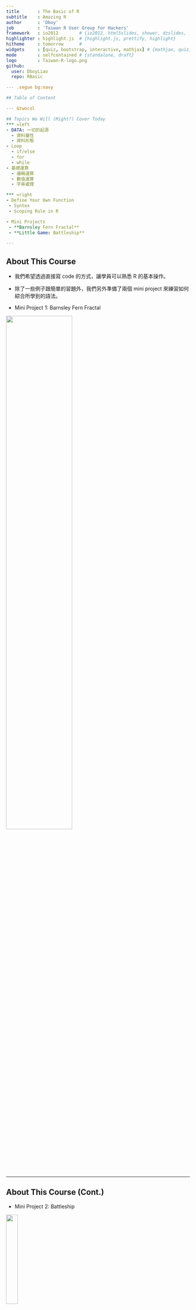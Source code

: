 ```yaml
---
title       : The Basic of R
subtitle    : Amazing R
author      : 'Dboy'
job         : 'Taiwan R User Group for Hackers'
framework   : io2012        # {io2012, html5slides, shower, dzslides, ...}
highlighter : highlight.js  # {highlight.js, prettify, highlight}
hitheme     : tomorrow      # 
widgets     : [quiz, bootstrap, interactive, mathjax] # {mathjax, quiz, bootstrap}
mode        : selfcontained # {standalone, draft}
logo        : Taiwan-R-logo.png
github:
  user: DboyLiao
  repo: RBasic

--- .segue bg:navy

## Table of Content

--- &twocol

## Topics We Will (Might?) Cover Today
*** =left
- DATA: 一切的起源
  - 資料屬性
  - 資料形態
- Loop
  - if/else
  - for
  - while
- 基礎運算
  - 邏輯運算
  - 數值運算
  - 字串處理

*** =right
- Define Your Own Function
 - Syntex
 - Scoping Rule in R

- Mini Projects
 - **Barnsley Fern Fractal**
 - **Little Game: Battleship**

---
```


## About This Course

- 我們希望透過直接寫 code 的方式，讓學員可以熟悉 R 的基本操作。

- 除了一些例子跟簡單的習題外，我們另外準備了兩個 mini project 來練習如何綜合所學到的語法。

- Mini Project 1: Barnsley Fern Fractal

<img src="assets/img/Barnsley.gif" height="60%" width="60%" />

--- 

## About This Course (Cont.)

- Mini Project 2: Battleship

<img src="assets/img/battle_ship.gif" height="25%" width="25%" />

---

## Learning Pace

- 如果你沒什麼程式經驗，那可以跟著講解的進度一步一步來。

- 如果你本身已經有一些程式經驗，只是需要練習語法，強烈建議直接跳到後面去。
> 1. 為達到最大的練習量，兩個 mini project 希望都**不要**使用我們提供之模板。
> 2. 如果碰到什麼問題，基本上往前面找應該都能找到需要的方法。
> 3. Go Go Go!!

---

## Before We Start
It is good to have some handy commands at hands.
- getwd() / setwd()
- ? / ??: The helper function. (ex: ?getwd)

--- .segue bg:navy

## Data: Where the Story Begins

--- &twocol

## DATA: 一切的起源
*** =left
以資料屬性來分：
- Character (字串)
- Integer (整數)
- Numeric (雙浮點數 / 實數)
- Logical (邏輯值)
- Complex (複數)

*** =right
以資料形態來分：
- 一般變數
- Vector
- Matrix (Array)
- Factor and Data Frame

---

## 基本賦值語法

```r
(x <- 'R is easy to learn!')
(y <- 3)
(z <- pi)
(k <- 1 + 2i)
```

```
## [1] "R is easy to learn!"
```

```
## [1] 3
```

```
## [1] 3.142
```

```
## [1] 1+2i
```


--- .segue bg:green

## Logical


---

## Logical


```r
bol1 <- T
bol2 <- TRUE
bol3 <- F
bol1 == bol2
```

[1] TRUE

```r
bol1 & bol2
```

[1] TRUE

```r
bol3 | 4 > 5 
```

[1] FALSE

---

## Logical (續)


```r
4 > 2
```

[1] TRUE

```r
1 >= 2
```

[1] FALSE

```r
'Dboy' == 'Dboy'
```

[1] TRUE

```r
a <- NA
a == NA     # 要用 is.na(a) 才會回傳 TRUE。(另外還有 is.nan)
```

[1] NA


---

## Fun Time

### 於 Console 中依續執行下列程式碼。

1. my_vec <- c(1, 2, 5, 90, 37)
2. ind <- my_vec >= 5
3. sum(ind) 


---

## Fun Time

### 於 Console 中依續執行下列程式碼。

1. my_vec <- c(1, 2, 5, 90, 37)
2. ind <- my_vec >= 5
3. sum(my_vec) 

`猜猜看答案會是多少? (sum 是 R 中的內建函式，用以求和。)`


--- .segue bg:navy

## Loops

--- .segue bg:green

## If Loop

---

## If Loop

### if / else
Syntex:

    if (condition_1){
        #Do something here....
    } else if (conditon_2){
        #Do something here
    } else {
        #Do something here
    }


Note: **else if** and **else** are optional.

---

## If Loop (Cont.)

Exercise:

1. 定義一個變數 value，並隨意給予一個數值。

2. 寫個 **if**/**else if**/**else** 迴圈:

   1. 若 value > 100 或 < -100，執行 print('Extreme')。
   
   2. 若 value <= 60 且 value >= 40，執行 print('Median')。
   
   3. 其餘狀況，執行 print('Normal')

--- .segue bg:green

## For Loop

---

## For Loop

### Syntex:

    for (iterator){
        #Do something here....
    } 

### Example: 土炮 sum()


```r
# 從 1 加到 10
final_result <- 0
for (i in 1:10){
        final_result <- final_result + i
}
(final_result)
```

```
## [1] 55
```

--- .segue bg:green

## While Loop

---

## While Loop

### Syntex:

    while (condition_1){
        #Do something here....
    } 

### Example:


    while (T){
            handsome <- readline('Are you handsome? ')
            if (handsome == 'yes'){
                    print('Really....!?')
            } else {
                    print('Now we are talking.')
                    break
            }
    }


---

## While Loop (Cont.)

<img src="assets/img/while.gif" height="60%" width="60%" />

---

## While Loop (Cont.)

<img src="assets/img/while.gif" height="60%" width="60%" />

### Exercise

> 1. 那如果要把上述程式改成電腦不斷詢問 "Do you like to code?" 呢?
> 2. 至於要回答 'yes' or 'no' 才會停....


--- .segue bg:navy

## Vector, List, Factor, Data Frame and Matrix


--- .segue bg:green

## Vector

---

## Vector

- c(): concatenation function

- 範例：


```r
vec1 <- c(1, 2, 3)
vec2 <- c('a', 'b', 'c')
```

- vector 中所有元素都必須是同一種資料屬性。

- Named Vector:


```r
Bob <- c(age = 27, height = 187, weight = 80)
Bob
```

```
##    age height weight 
##     27    187     80
```

---

## **Funtime**

```r
mix_vec1 <- c('a', 2)
mix_vec2 <- c(2, T)
```
猜看看結果會如何?

> 1. [1] "a" "2"
> 2. [1] 2 1
> 3. Why??


---

## Useful Methods (Vector)
- length(): 
  - 語法: **length(my_vec)**
  - 傳回 my_vect 的長度
- +, -, *, /:
  - 語法: **my_vec + other_vec**
  - 注意: R 中所有運算皆向量化。(element by element operation)
- names():
 - 語法: **names(my_vec)**
 - 傳回 my_vec 各維度的名字。
- []:
 - 語法: **my_vec[index]**
 - 傳回 my_vec 的第 index 個元素。


---

## Examples


```r
vec1 <- c(1, 2, 3)
vec2 <- c(4, 5, 6)
vec1 + vec2
vec1 - vec2
vec1 * vec2
vec1[1] + vec2[3]
```

```
## [1] 5 7 9
```

```
## [1] -3 -3 -3
```

```
## [1]  4 10 18
```

```
## [1] 7
```

---

## Examples (Cont.)


```r
names(Bob)
Bob['age']   # reference by name.
```

```
## [1] "age"    "height" "weight"
```

```
## age 
##  27
```

---

## Exercise

定義一個向量 me 記錄自己的身高(公分)、體重(公斤)與年齡。

---

## Exercise

定義一個向量 me 記錄自己的身高(公分)、體重(公斤)與年齡。

`如果我還想記錄頭髮的顏色跟電話號碼呢?`

> 1. 把 hair_color='Black' 存進去?
> 2. 如果電話是 +886 911333966 呢?


--- .segue bg:green

## List

---

## List

- list 是非常方便好用的資料形態。尤其是需儲存不同類型資料的時候，特別好用。

- Vector, Matrix, Data Frame and List.

- 還記得剛剛提過的優先順序嗎？
 - c(1, '2')
 - c(1, T)

- 比較：
 - list(1, '2')
 - list(1, T)

---

## List: Examples


```r
Bob <- list(age=27, weight = 80,
            favorite_data_name = 'iris', favorite_data = iris)
(age1 <- Bob[1])
class(age1)
(age2 <- Bob[[1]])
class(age2)
```

```
## $age
## [1] 27
```

```
## [1] "list"
```

```
## [1] 27
```

```
## [1] "numeric"
```

---

## List: Examples (Cont.)


```r
(Age_and_DataName <- Bob[c(1, 3)])
head(Bob[['favorite_data']])
```

```
## $age
## [1] 27
## 
## $favorite_data_name
## [1] "iris"
```

```
##   Sepal.Length Sepal.Width Petal.Length Petal.Width Species
## 1          5.1         3.5          1.4         0.2  setosa
## 2          4.9         3.0          1.4         0.2  setosa
## 3          4.7         3.2          1.3         0.2  setosa
## 4          4.6         3.1          1.5         0.2  setosa
## 5          5.0         3.6          1.4         0.2  setosa
## 6          5.4         3.9          1.7         0.4  setosa
```


---

## Play With List

### `Warmup for Battleship Mini Project: Drawing the Map`


```r
map =list(c('O', 'O', 'O', 'O', 'O'),
          c('O', 'O', 'O', 'O', 'O'),
          c('O', 'O', 'O', 'O', 'O'),
          c('O', 'O', 'O', 'O', 'O'),
          c('O', 'O', 'O', 'O', 'O'))
for (i in 1:length(map)){
        print(map[[i]])
}
```

```
## [1] "O" "O" "O" "O" "O"
## [1] "O" "O" "O" "O" "O"
## [1] "O" "O" "O" "O" "O"
## [1] "O" "O" "O" "O" "O"
## [1] "O" "O" "O" "O" "O"
```

--- .segue bg:green

## Factor and Data Frame


---

## Factor and Data Frame

- R 中有很多內建資料庫，其中包括你不可以不知道的 iris 資料庫。

- 用法也很簡單，只要輸入以下指令：


```r
data(iris)
head(iris)
```

```
##   Sepal.Length Sepal.Width Petal.Length Petal.Width Species
## 1          5.1         3.5          1.4         0.2  setosa
## 2          4.9         3.0          1.4         0.2  setosa
## 3          4.7         3.2          1.3         0.2  setosa
## 4          4.6         3.1          1.5         0.2  setosa
## 5          5.0         3.6          1.4         0.2  setosa
## 6          5.4         3.9          1.7         0.4  setosa
```

---

## Factor and Data Frame (Cont.)

1. names(iris) 將可以看到 iris 所有欄位的名字。

2. 關於 factor ，我們來看看下面這個例子。


```r
Species <- iris[, 'Species']
class(Species)                  # R 會告訴你他是個 factor。
Species2 <- as.numeric(Species) # 直接把 factor 轉成 numeric 向量。
Species2
# 你覺得上面這行 code 會跑出什麼呢? 試試看吧!
```

---

## Useful Functions for Data Frame

給定一個名叫 data 的 data frame

- names(data): 傳回 data 的所有欄位名稱。

- nrow(data)/ncol(data): 傳回 data 的列 / 行數目。

- head(data, n)/tail(data, n)/View(data)

- which(exp)

- sort/order

- max/min

- rbind/cbind: merge different data frames

---

## Examples: iris


```r
nrow(iris)    # 顯示 iris 的列數
ncol(iris)    # 顯示 iris 的行數
dim(iris)     # 顯示 iris 的行、列數
names(iris)   # 顯示 iris 的欄位名稱
```

```
## [1] 150
```

```
## [1] 5
```

```
## [1] 150   5
```

```
## [1] "Sepal.Length" "Sepal.Width"  "Petal.Length" "Petal.Width" 
## [5] "Species"
```

---

## Examples: iris (Cont.)


```r
head(iris, n = 10)    # 顯示 iris 前 10 筆資料 (預設為 6 筆)
```

```
##    Sepal.Length Sepal.Width Petal.Length Petal.Width Species
## 1           5.1         3.5          1.4         0.2  setosa
## 2           4.9         3.0          1.4         0.2  setosa
## 3           4.7         3.2          1.3         0.2  setosa
## 4           4.6         3.1          1.5         0.2  setosa
## 5           5.0         3.6          1.4         0.2  setosa
## 6           5.4         3.9          1.7         0.4  setosa
## 7           4.6         3.4          1.4         0.3  setosa
## 8           5.0         3.4          1.5         0.2  setosa
## 9           4.4         2.9          1.4         0.2  setosa
## 10          4.9         3.1          1.5         0.1  setosa
```

---

## Examples: iris (Cont.)


```r
tail(iris, n = 10)    # 顯示 iris 後 10 筆資料 (預設為 6 筆)
```

```
##     Sepal.Length Sepal.Width Petal.Length Petal.Width   Species
## 141          6.7         3.1          5.6         2.4 virginica
## 142          6.9         3.1          5.1         2.3 virginica
## 143          5.8         2.7          5.1         1.9 virginica
## 144          6.8         3.2          5.9         2.3 virginica
## 145          6.7         3.3          5.7         2.5 virginica
## 146          6.7         3.0          5.2         2.3 virginica
## 147          6.3         2.5          5.0         1.9 virginica
## 148          6.5         3.0          5.2         2.0 virginica
## 149          6.2         3.4          5.4         2.3 virginica
## 150          5.9         3.0          5.1         1.8 virginica
```

---

## Examples: iris (Cont.)


```r
ind1 <- which(iris[, 'Sepal.Length'] >= 6.5 & iris[, 'Species'] == 'virginica')
class(ind1)
iris1 <- iris[ind1, ]
head(iris1)
```

```
## [1] "integer"
```

```
##     Sepal.Length Sepal.Width Petal.Length Petal.Width   Species
## 103          7.1         3.0          5.9         2.1 virginica
## 105          6.5         3.0          5.8         2.2 virginica
## 106          7.6         3.0          6.6         2.1 virginica
## 108          7.3         2.9          6.3         1.8 virginica
## 109          6.7         2.5          5.8         1.8 virginica
## 110          7.2         3.6          6.1         2.5 virginica
```

---

## Examples: iris (Cont.)


```r
ind2 <- which(iris[, 'Sepal.Length'] < 5.8 & iris[, 'Species'] == 'setosa')
iris2 <- iris[ind2, ]
head(iris2)
```

```
##   Sepal.Length Sepal.Width Petal.Length Petal.Width Species
## 1          5.1         3.5          1.4         0.2  setosa
## 2          4.9         3.0          1.4         0.2  setosa
## 3          4.7         3.2          1.3         0.2  setosa
## 4          4.6         3.1          1.5         0.2  setosa
## 5          5.0         3.6          1.4         0.2  setosa
## 6          5.4         3.9          1.7         0.4  setosa
```

---

## Examples: iris (Cont.)


```r
iris3 <- rbind(iris1, iris2)
head(iris3)
```

```
##     Sepal.Length Sepal.Width Petal.Length Petal.Width   Species
## 103          7.1         3.0          5.9         2.1 virginica
## 105          6.5         3.0          5.8         2.2 virginica
## 106          7.6         3.0          6.6         2.1 virginica
## 108          7.3         2.9          6.3         1.8 virginica
## 109          6.7         2.5          5.8         1.8 virginica
## 110          7.2         3.6          6.1         2.5 virginica
```

---

## Examples: iris (Cont.)


```r
iris4 <- cbind(iris1[1:10, ], iris2[1:10, ])
head(iris4)   # View(iris4)
```

```
##     Sepal.Length Sepal.Width Petal.Length Petal.Width   Species
## 103          7.1         3.0          5.9         2.1 virginica
## 105          6.5         3.0          5.8         2.2 virginica
## 106          7.6         3.0          6.6         2.1 virginica
## 108          7.3         2.9          6.3         1.8 virginica
## 109          6.7         2.5          5.8         1.8 virginica
## 110          7.2         3.6          6.1         2.5 virginica
##     Sepal.Length Sepal.Width Petal.Length Petal.Width Species
## 103          5.1         3.5          1.4         0.2  setosa
## 105          4.9         3.0          1.4         0.2  setosa
## 106          4.7         3.2          1.3         0.2  setosa
## 108          4.6         3.1          1.5         0.2  setosa
## 109          5.0         3.6          1.4         0.2  setosa
## 110          5.4         3.9          1.7         0.4  setosa
```

---

## Examples: iris (Cont.)


```r
sort(iris[1:30, 2])
ind5 <- order(iris[, 'Sepal.Length'], iris[, 'Petal.Length'])
ind5[1:20]
class(ind5)
iris5 <- iris[ind5, ]
```

```
##  [1] 2.9 3.0 3.0 3.0 3.0 3.1 3.1 3.2 3.2 3.3 3.4 3.4 3.4 3.4 3.4 3.4 3.4
## [18] 3.5 3.5 3.5 3.6 3.6 3.7 3.7 3.8 3.8 3.9 3.9 4.0 4.4
```

```
##  [1] 14 39 43  9 42 23  7 48  4  3 30 13 46 12 31 25  2 38 10 35
```

```
## [1] "integer"
```

---

## Examples: iris (Cont.)


```r
head(iris5)
```

```
##    Sepal.Length Sepal.Width Petal.Length Petal.Width Species
## 14          4.3         3.0          1.1         0.1  setosa
## 39          4.4         3.0          1.3         0.2  setosa
## 43          4.4         3.2          1.3         0.2  setosa
## 9           4.4         2.9          1.4         0.2  setosa
## 42          4.5         2.3          1.3         0.3  setosa
## 23          4.6         3.6          1.0         0.2  setosa
```

---

## Examples: iris (Cont.)

我們也可以改變欄位的名字。


```r
iris6 <- iris
colnames(iris6) <- c('SLength', 'SWidth', 'PLength', 'PWidth', 'Sp')
# 也可以用 names(iris6) <- c('SLength', 'SWidth', 'PLength', 'PWidth', 'Sp')
head(iris6)
```

```
##   SLength SWidth PLength PWidth     Sp
## 1     5.1    3.5     1.4    0.2 setosa
## 2     4.9    3.0     1.4    0.2 setosa
## 3     4.7    3.2     1.3    0.2 setosa
## 4     4.6    3.1     1.5    0.2 setosa
## 5     5.0    3.6     1.4    0.2 setosa
## 6     5.4    3.9     1.7    0.4 setosa
```


---

## Play With It And You Will Master It!

我們用房貸餘額資料來練習!

`之後會在 ETL 課程再度碰到它，也會學到進階的資料處理技巧。`


---

## Play With It And You Will Master It!

我們用房貸餘額資料來練習!

`之後會在 ETL 課程再度碰到它，也會學到進階的資料處理技巧。`

到[這裡](https://raw.githubusercontent.com/ntuaha/TWFS/master/db/cl_info_other.csv)下載檔案。(cl_info_other.csv)


---

## Play With It And You Will Master It!



```r
# read.table 小技巧。
tmp <- read.table('./cl_info_other.csv', sep = ',',
                 stringsAsFactors = F, header = T, nrows = 1000)
colClasses <- sapply(tmp, class)
DF <- read.table('./cl_info_other.csv', sep = ',',
                 header = T, colClasses = colClasses)
```


---

## Play With It And You Will Master It!



```r
# read.table 小技巧。
tmp <- read.table('./cl_info_other.csv', sep = ',',
                 stringsAsFactors = F, header = T, nrows = 1000)
colClasses <- sapply(tmp, class)
DF <- read.table('./cl_info_other.csv', sep = ',',
                 header = T, colClasses = colClasses)
```

<img src="assets/img/read_no_colClasses.png", height=80%, width=80%/>

<img src="assets/img/read_colClasses.png", height=80%, width=80%/>

---

## Play With It And You Will Master It!

`Exercises`:

1. 顯示 DF 前 20 筆資料與所有欄位的名稱。
3. 將 mortgage_cnt < 2053 的資料另外儲存成 banks_below。
4. 將 mortgage_cnt >= 22538 的資料另外儲存成 banks_above。
5. 將 banks_below 與 banks_above 合併。
6. 將 DF 先依 mortgage_cnt 再依 mortgage_bal 排序。(Hint: order)

--- .segue bg:green

## Matrix

---

## Matrix

- 語法: **matrix(elements, norw, ncol, byrow = F)**
- 例子: 

```r
My_matrix1 <- matrix(1:6, 2, 3)
My_matrix2 <- matrix(1:6, 2, 3, byrow = T)
My_matrix1
My_matrix2
```

```
##      [,1] [,2] [,3]
## [1,]    1    3    5
## [2,]    2    4    6
```

```
##      [,1] [,2] [,3]
## [1,]    1    2    3
## [2,]    4    5    6
```

---

## Basic Operations on Matrix

- **+, -, *, /**
- 例子:

```r
My_matrix1 + My_matrix2
My_matrix1 * My_matrix2
```

```
##      [,1] [,2] [,3]
## [1,]    2    5    8
## [2,]    6    9   12
```

```
##      [,1] [,2] [,3]
## [1,]    1    6   15
## [2,]    8   20   36
```

---

## Basic Operation on Matrix (Cont.)

- **%*%**: Matrix Mulplication
- **t()**: Transpose
- 例子:

```r
vec <- c(1:3)
(t(vec))
```

```
##      [,1] [,2] [,3]
## [1,]    1    2    3
```

---

## Basic Operation on Matrix (Cont.)

- **%*%**: Matrix Mulplication
- **t()**: Transpose
- 例子:



```r
my_vec <- matrix(1:3, ncol = 1) # 用 c() 也跑得動。
My_matrix1 %*% my_vec
```

```
##      [,1]
## [1,]   22
## [2,]   28
```

```r
My_matrix1 %*% t(my_vec)
```

```
## Error: 非調和引數
```


---

## Basic Operation on Matrix (Cont.)

- **my_matrix[row_index, col_index]**
- 例子:

```r
My_matrix1[1, c(1, 3)]
```

```
## [1] 1 5
```

```r
My_matrix2[, c(2, 3)]
```

```
##      [,1] [,2]
## [1,]    2    3
## [2,]    5    6
```

---

## Basic Operation on Matrix (Cont.)

- **dim()**: Dimension
- 例子:

```r
dim(My_matrix1)
```

```
## [1] 2 3
```

> 1. 記得常常確認矩陣的維度。

> 2. 尤其是在做複雜的模型時，維度是個非常好的指標。

> 3. It's time for mini project!


--- .segue bg:navy

## Mini Project 1: Barnsley Fern Fractal

---

## Mini Project 1: Barnsley Fern Fractal

- 起始點:
<img src="assets/img/Barnsley_Fern_0.png" height="11.5%" width="11.5%"/>

- With 5% probability:
<img src="assets/img/Barnsley_Fern_1.png" height="25%" width="25%"/>

- With 81% probability:
<img src="assets/img/Barnsley_Fern_2.png" height="42.5%" width="42.5%"/>

- With 7% probability:
<img src="assets/img/Barnsley_Fern_3.png" height="42.5%" width="42.5%"/>

- With 7% probability:
<img src="assets/img/Barnsley_Fern_4.png" height="42.5%" width="42.5%"/>


---

## Barnsley Fern Fractal

- 依此規則迭代出 10000 點，再把這些點畫成圖。

- 只要用我們有學過的 **for**/**if** 迴圈和矩陣運算就可以做到這件事。

- 你應該會看到:

<img src="assets/img/Barnsley_Fern.png" height="70%" width="70%" />

---

## Barnsley Fern Fractal: Tips

- 可以把迭代出來的點用一個 data.frame 存起來。(例如說存成 coor )

- 最後用 plot(x = coor[, 2], y = coor[, 1], plt = c(0, 10, -5, 5), cex = 0.1, asp = 1) 把它畫出來。

- 這些參數不懂沒關係，它們的唯一功能就只是讓圖變漂亮而已。(很多我也是 Google 來的XD)

---

## Barnsley Fern Fractal: Tips

- 可以把迭代出來的點用一個 data.frame 存起來。(例如說存成 coor )

- 最後用 plot(x = coor[, 2], y = coor[, 1], plt = c(0, 10, -5, 5), cex = 0.1, asp = 1) 把它畫出來。

- 這些參數不懂沒關係，它們的唯一功能就只是讓圖變漂亮而已。(很多我也是 Google 來的XD)

- [Template](https://dl.dropboxusercontent.com/u/5487490/RBasic/Barnsley_Fern_template.R)


---

## Barnsley Fern Fractal: Tips

- 可以把迭代出來的點用一個 data.frame 存起來。(例如說存成 coor )

- 最後用 plot(x = coor[, 2], y = coor[, 1], plt = c(0, 10, -5, 5), cex = 0.1, asp = 1) 把它畫出來。

- 這些參數不懂沒關係，它們的唯一功能就只是讓圖變漂亮而已。(很多我也是 Google 來的XD)

- [Template](https://dl.dropboxusercontent.com/u/5487490/RBasic/Barnsley_Fern_template.R)

- `敬請期待 Data Visualization 教學課程。`



---

## Barnsley Fern Fractal 程式範例

    rm(list = ls())
    iter = 10000
    p = runif(iter)
    coord = matrix(c(0, 0), ncol = 1)
    df = rbind(data.frame(), t(coord))
    for (i in 1:iter) {
            if (p[i] <= 0.05) {
                    m = matrix(c(0, 0, 0, 0.16), nrow = 2, ncol = 2)
                    const = matrix(c(0, 0), ncol = 1)
            } else if (p[i] > 0.05 && p[i] <= 0.86) {
                    m = matrix(c(0.85, -0.04, 0.04, 0.85), nrow = 2, ncol = 2)
                    const = matrix(c(0, 1.6), ncol = 1)
            } else if (p[i] > 0.86 && p[i] <= 0.93) {
                    m = matrix(c(0.2, 0.23, -0.26, 0.22), nrow = 2, ncol = 2)
                    const = matrix(c(0, 1.6), ncol = 1)
                    

---

## Barnsley Fern Fractal程式範例 (續)

            } else {
                    m = matrix(c(-0.15, 0.26, 0.28, 0.24), nrow = 2, ncol = 2)
                    const = matrix(c(0, 0.44), ncol = 1)
            }
            coord = m %*% coord + const
            df = rbind(df, t(coord))
    }

    plot(x = df[, 2], y = df[, 1], plt = c(0, 10, -5, 5), cex = 0.1, asp = 1)


--- .segue bg:navy

## User-Defined Function

---

## User-Defined Function

### `Syntex`


    my_function <- function(arg1, arg2 = arg2_default, ...){
            # do something here
            
            # return the result. (optional)
    }


> 1. 如果在最後沒有 return() ，R 會自動回傳**最後一次運算**的結果。
> 2. 強烈建議習慣性寫上 return()。

---

## User-Defined Function (Cont.)

### Example

`把剛剛土炮的 sum 包起來!`


```r
my_sum <- function(lst){
        final_result <- 0
        for (num in lst){
                final_result <- final_result + num
                }
        return(final_result)
}
numbers <- c(1, 2, 5 ,6, 8, 33)
my_sum(numbers)
```

```
## [1] 55
```

---

## One Last Thing: Global v.s. Local

- Example:


```r
x <- 5
my_fun <- function(){
        x <- 6
        return( x+1 )
}
my_fun()
print(x)
```

- 大家來 Try Try See 吧!


--- .segue bg:navy

## Mini project 2: Battleship


---

## Mini project 2: Battleship

<img src="assets/img/battle_ship.gif" height="30%" width="30%" />

---

## Battleship: Tips
`接下來我們將一步步指導該如何造出這個 battleship()。`

- 首先由電腦決定一個座標。

- 定義一個 list 變數 map 如下

```r
map =list(c('O', 'O', 'O', 'O', 'O'),
          c('O', 'O', 'O', 'O', 'O'),
          c('O', 'O', 'O', 'O', 'O'),
          c('O', 'O', 'O', 'O', 'O'),
          c('O', 'O', 'O', 'O', 'O'))
```

-  用一個 for 迴圈把 map 中的每一個項目 print 出來。

- 定義一個變數 trial 並給予初始值 0 。(此變數將用於記錄玩家已經試過幾次)

- 用一個 while 迴圈來判斷 trial 是否超過可嘗試次數。如果沒有，更新 map 並顯示適當訊息。若已超過， break 當前迴圈。


---

## Battleship: Tips

- [Template](https://dl.dropboxusercontent.com/u/5487490/RBasic/battleship_template.R)


---

## Some Function You Might Need

- readline(msg)

```r
readline('Are you a girl?') # readline() 會把輸入的資料存成字串。
```

- sample.int(x, size)

```r
sample.int(5, 1)   # 從 1~5 中隨機抽取 1 個數字。
```

```
## [1] 3
```

- cat(): 簡單版的 print 。

```r
cat('I love R!')
```

```
## I love R!
```

---

## Battleship 成品範例

    battleship <- function(num_guess = 5, cheat = F){
            ship_x <- sample.int(5, size = 1)
            ship_y <- sample.int(5, size = 1)
            if (cheat){
                    print(ship_x)
                    print(ship_y)
            }
            map =list(c('O', 'O', 'O', 'O', 'O'),
                      c('O', 'O', 'O', 'O', 'O'),
                      c('O', 'O', 'O', 'O', 'O'),
                      c('O', 'O', 'O', 'O', 'O'),
                      c('O', 'O', 'O', 'O', 'O'))
            for (r in map){
                    print(r)
            }
            trial <- 0

---

## Battleship 成品範例 (續)

        while (trial < num_guess){
                    x <- as.numeric(readline('Guess the x:'))
                    y <- as.numeric(readline('Guess the y:'))
                    if (x <= 5 && y <= 5 && x > 0 && y > 0){ 
                            map[[y]][x] <- 'X'
                            for (r in map){
                                    print(r)
                            }
                            if (x == ship_x & y == ship_y){
                                    cat('Oh NO~~~You shrink my boat!!')
                                    break
                            } else{
                                    cat('You miss.')
                                    trial <- trial + 1
                            }

---

## Battleship 成品範例 (續)

                            if (trial >= num_guess){
                                    cat('You loss.')
                            }
                    } else {
                            cat('Invalid x or y coordinate.')
                    }
            }
        
    }


--- .segue bg:navy

## Power up your R!


---

## Packages

- R 是一個 open source 的程式語言。
- 有許多人開發許多功能強大的套件。
- 使用這些套件可以擴充 R 的功能性。(這個投影片也是用 R 做的)
- 在這一個章節將介紹如何安裝這些套件。(以接下來 ETL 課程將會用到的 dplyr 套件安裝為例)


---

## install.packages

        # 安裝 'dplyr' 套件
        install.packages('dplyr')
        # 匯入相關函式 。
        library('dplyr')
        

---

## install.packages

        # 安裝 'dplyr' 套件
        install.packages('dplyr')
        # 匯入相關函式 。
        library('dplyr')

`Excercise`

1. 安裝 xts, gdata 套件。
2. 匯入 xts, gdata 套件。


--- .segue bg:orange

## Thanks for Your Attention!

